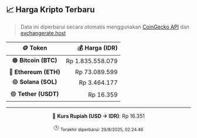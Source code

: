 

<!-- HARGA_KRIPTO -->
## 📈 Harga Kripto Terbaru

> Data ini diperbarui secara otomatis menggunakan [CoinGecko API](https://www.coingecko.com/) dan [exchangerate.host](https://exchangerate.host/)

<div align="center">

| 🪙 Token | 💰 Harga (IDR) |
|:------:|---------------:|
| 🟠 **Bitcoin (BTC)**   | Rp 1.835.558.079 |
| 🔵 **Ethereum (ETH)**  | Rp 73.089.599 |
| 🟣 **Solana (SOL)**    | Rp 3.464.177 |
| 🟢 **Tether (USDT)**   | Rp 16.359 |

---

💱 **Kurs Rupiah (USD → IDR)**: Rp 16.351

🕒 <sub>Terakhir diperbarui: 29/8/2025, 02.24.46</sub>

</div>
<!-- /HARGA_KRIPTO -->